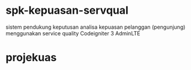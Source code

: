 # spk-kepuasan-servqual
sistem pendukung keputusan analisa kepuasan pelanggan (pengunjung) menggunakan service quality
Codeigniter 3
AdminLTE
# projekuas
